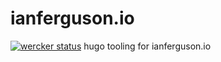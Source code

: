 # ianferguson.io
[![wercker status](https://app.wercker.com/status/021568fe65e11bac538a8fa6e6776e9e/m "wercker status")](https://app.wercker.com/project/bykey/021568fe65e11bac538a8fa6e6776e9e)
hugo tooling for ianferguson.io
